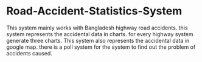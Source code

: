 # Road-Accident-Statistics-System
This system mainly works with Bangladesh highway road accidents. this system represents the accidental data in charts. for every highway system generate three charts. This system also represents the accidental data in google map. there is a poll system for the system to find out the problem of accidents caused.  
